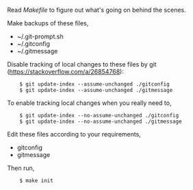 Read *Makefile* to figure out what's going on behind the scenes.

Make backups of these files,

- ~/.git-prompt.sh
- ~/.gitconfig
- ~/.gitmessage

Disable tracking of local changes to these files by git (https://stackoverflow.com/a/26854768):

        $ git update-index --assume-unchanged ./gitconfig
        $ git update-index --assume-unchanged ./gitmessage

To enable tracking local changes when you really need to,

        $ git update-index --no-assume-unchanged ./gitconfig
        $ git update-index --no-assume-unchanged ./gitmessage

Edit these files according to your requirements,

- gitconfig
- gitmessage

Then run,

        $ make init
